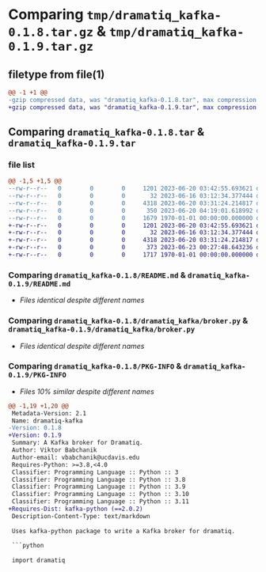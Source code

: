 # Comparing `tmp/dramatiq_kafka-0.1.8.tar.gz` & `tmp/dramatiq_kafka-0.1.9.tar.gz`

## filetype from file(1)

```diff
@@ -1 +1 @@
-gzip compressed data, was "dramatiq_kafka-0.1.8.tar", max compression
+gzip compressed data, was "dramatiq_kafka-0.1.9.tar", max compression
```

## Comparing `dramatiq_kafka-0.1.8.tar` & `dramatiq_kafka-0.1.9.tar`

### file list

```diff
@@ -1,5 +1,5 @@
--rw-r--r--   0        0        0     1201 2023-06-20 03:42:55.693621 dramatiq_kafka-0.1.8/README.md
--rw-r--r--   0        0        0       32 2023-06-16 03:12:34.377444 dramatiq_kafka-0.1.8/dramatiq_kafka/__init__.py
--rw-r--r--   0        0        0     4318 2023-06-20 03:31:24.214817 dramatiq_kafka-0.1.8/dramatiq_kafka/broker.py
--rw-r--r--   0        0        0      350 2023-06-20 04:19:01.618992 dramatiq_kafka-0.1.8/pyproject.toml
--rw-r--r--   0        0        0     1679 1970-01-01 00:00:00.000000 dramatiq_kafka-0.1.8/PKG-INFO
+-rw-r--r--   0        0        0     1201 2023-06-20 03:42:55.693621 dramatiq_kafka-0.1.9/README.md
+-rw-r--r--   0        0        0       32 2023-06-16 03:12:34.377444 dramatiq_kafka-0.1.9/dramatiq_kafka/__init__.py
+-rw-r--r--   0        0        0     4318 2023-06-20 03:31:24.214817 dramatiq_kafka-0.1.9/dramatiq_kafka/broker.py
+-rw-r--r--   0        0        0      373 2023-06-23 00:27:48.643236 dramatiq_kafka-0.1.9/pyproject.toml
+-rw-r--r--   0        0        0     1717 1970-01-01 00:00:00.000000 dramatiq_kafka-0.1.9/PKG-INFO
```

### Comparing `dramatiq_kafka-0.1.8/README.md` & `dramatiq_kafka-0.1.9/README.md`

 * *Files identical despite different names*

### Comparing `dramatiq_kafka-0.1.8/dramatiq_kafka/broker.py` & `dramatiq_kafka-0.1.9/dramatiq_kafka/broker.py`

 * *Files identical despite different names*

### Comparing `dramatiq_kafka-0.1.8/PKG-INFO` & `dramatiq_kafka-0.1.9/PKG-INFO`

 * *Files 10% similar despite different names*

```diff
@@ -1,19 +1,20 @@
 Metadata-Version: 2.1
 Name: dramatiq-kafka
-Version: 0.1.8
+Version: 0.1.9
 Summary: A Kafka broker for Dramatiq.
 Author: Viktor Babchanik
 Author-email: vbabchanik@ucdavis.edu
 Requires-Python: >=3.8,<4.0
 Classifier: Programming Language :: Python :: 3
 Classifier: Programming Language :: Python :: 3.8
 Classifier: Programming Language :: Python :: 3.9
 Classifier: Programming Language :: Python :: 3.10
 Classifier: Programming Language :: Python :: 3.11
+Requires-Dist: kafka-python (==2.0.2)
 Description-Content-Type: text/markdown
 
 Uses kafka-python package to write a Kafka broker for dramatiq.
 
 ```python
 
 import dramatiq
```

